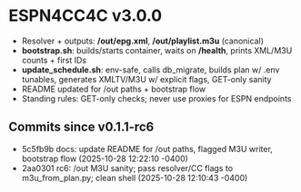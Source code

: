 # ESPN4CC4C v3.0.0

- Resolver + outputs: **/out/epg.xml**, **/out/playlist.m3u** (canonical)
- **bootstrap.sh**: builds/starts container, waits on **/health**, prints XML/M3U counts + first IDs
- **update_schedule.sh**: env-safe, calls db_migrate, builds plan w/ .env tunables, generates XMLTV/M3U w/ explicit flags, GET-only sanity
- README updated for /out paths + bootstrap flow
- Standing rules: GET-only checks; never use proxies for ESPN endpoints

## Commits since v0.1.1-rc6
- 5c5fb9b docs: update README for /out paths, flagged M3U writer, bootstrap flow (2025-10-28 12:22:10 -0400)
- 2aa0301 rc6: /out M3U sanity; pass resolver/CC flags to m3u_from_plan.py; clean shell (2025-10-28 12:10:43 -0400)
